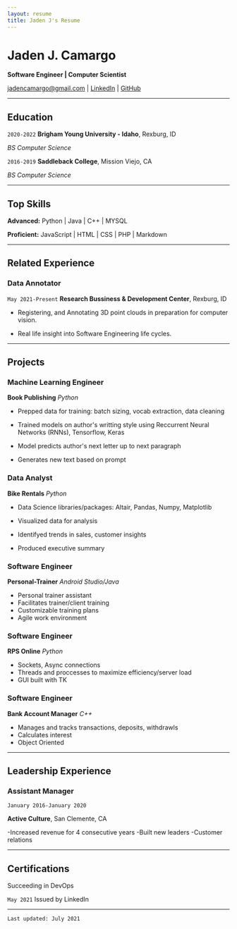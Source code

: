 ```yaml
---
layout: resume
title: Jaden J's Resume
---
```


# Jaden J. Camargo

**Software Engineer | Computer Scientist**

<div id="webaddress">
<a href="jadencamargo@gmail.com">jadencamargo@gmail.com</a>
<!--| <a href="https://github.com/byui-cse">Computer Science Program</a>
| <a href="https://byuidatascience.github.io/development.html">Data Science Program</a>-->
| <a href="https://www.linkedin.com/in/jaden-camargo/">LinkedIn</a>
| <a href="https://github.com/DearAstoria">GitHub</a>
<!--| <a href="https://www.codewars.com/users/DearAstoria">Codewars</a>-->
</div>
<!-- https://www.monique.tech/the-art-of-markdown -->

---

## Education

`2020-2022` **Brigham Young University - Idaho**, Rexburg, ID

<!-- _BS Computer Science | Minor in Data Science_ -->

_BS Computer Science_

<!-- Thinking about listing courses here?-->

`2016-2019` **Saddleback College**, Mission Viejo, CA

_BS Computer Science_

---

## Top Skills

**Advanced:** Python | Java | C++ | MYSQL

**Proficient:** JavaScript | HTML | CSS | PHP | Markdown

---

## Related Experience

### Data Annotator

`May 2021-Present` **Research Bussiness & Development Center**, Rexburg, ID

- Registering, and Annotating 3D point clouds in preparation for computer vision.

- Real life insight into Software Engineering life cycles.

---

## Projects

### Machine Learning Engineer

**Book Publishing** _Python_

- Prepped data for training: batch sizing, vocab extraction, data cleaning

- Trained models on author's writting style using Reccurrent Neural Networks (RNNs), Tensorflow, Keras

- Model predicts author's next letter up to next paragraph

- Generates new text based on prompt

### Data Analyst

**Bike Rentals** _Python_

- Data Science libraries/packages: Altair, Pandas, Numpy, Matplotlib

- Visualized data for analysis

- Identifyed trends in sales, customer insights

- Produced executive summary

### Software Engineer

**Personal-Trainer** _Android Studio/Java_

- Personal trainer assistant
- Facilitates trainer/client training
- Customizable training plans
- Agile work environment

### Software Engineer

**RPS Online** _Python_

- Sockets, Async connections
- Threads and proccesses to maximize efficiency/server load
- GUI built with TK

### Software Engineer

**Bank Account Manager** _C++_

- Manages and tracks transactions, deposits, withdrawls
- Calculates interest
- Object Oriented

---

## Leadership Experience

### Assistant Manager

`January 2016-January 2020`

**Active Culture**, San Clemente, CA

-Increased revenue for 4 consecutive years
-Built new leaders
-Customer relations

---

## Certifications

Succeeding in DevOps

`May 2021` Issued by LinkedIn

---

<!-- ### Footer
Last updated: July 2021-->

`Last updated: July 2021`

<!--## Related Experience

## Service and Work History-->

<!------->
